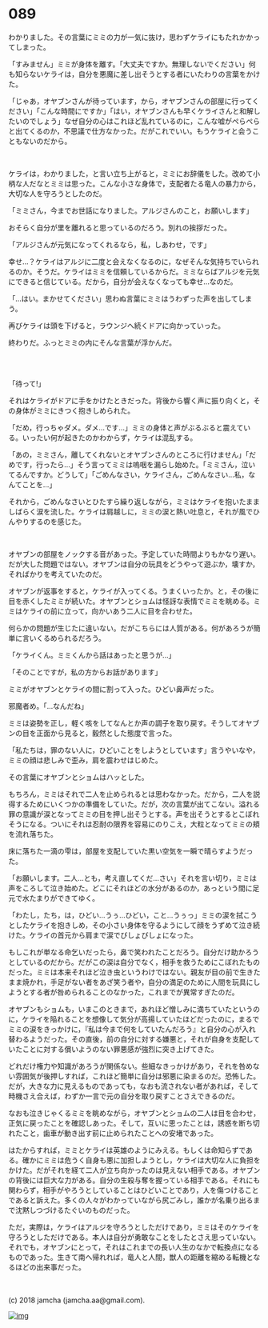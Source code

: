 # 089

わかりました。その言葉にミミの力が一気に抜け，思わずケライにもたれかかってしまった。  

「すみません」ミミが身体を離す。「大丈夫ですか。無理しないでください」何も知らないケライは，自分を悪魔に差し出そうとする者にいたわりの言葉をかけた。  

「じゃあ，オヤブンさんが待っています，から，オヤブンさんの部屋に行ってください」「こんな時間にですか」「はい，オヤブンさんも早くケライさんと和解したいのでしょう」なぜ自分の心はこれほど乱れているのに，こんな嘘がぺらぺらと出てくるのか，不思議で仕方なかった。だがこれでいい。もうケライと会うこともないのだから。  

<br>  

ケライは，わかりました，と言い立ち上がると，ミミにお辞儀をした。改めて小柄な人だなとミミは思った。こんな小さな身体で，支配者たる竜人の暴力から，大切な人を守ろうとしたのだ。  

「ミミさん，今までお世話になりました。アルジさんのこと，お願いします」  

おそらく自分が里を離れると思っているのだろう。別れの挨拶だった。  

「アルジさんが元気になってくれるなら，私，しあわせ，です」  

幸せ…？ケライはアルジに二度と会えなくなるのに，なぜそんな気持ちでいられるのか。そうだ。ケライはミミを信頼しているからだ。ミミならばアルジを元気にできると信じている。だから，自分が会えなくなっても幸せ…なのだ。  

「…はい。まかせてください」思わぬ言葉にミミはうわずった声を出してしまう。  

再びケライは頭を下げると，ラウンジへ続くドアに向かっていった。  

終わりだ。ふっとミミの内にそんな言葉が浮かんだ。  

<br>  
<br>  

「待って!」  

それはケライがドアに手をかけたときだった。背後から響く声に振り向くと，その身体がミミにきつく抱きしめられた。  

「だめ，行っちゃダメ。ダメ…です…」ミミの身体と声がぶるぶると震えている。いったい何が起きたのかわからず，ケライは混乱する。  

「あの，ミミさん，離してくれないとオヤブンさんのところに行けません」「だめです，行ったら…」そう言ってミミは嗚咽を漏らし始めた。「ミミさん，泣いてるんですか。どうして」「ごめんなさい，ケライさん，ごめんなさい…私，なんてことを…」  

それから，ごめんなさいとひたすら繰り返しながら，ミミはケライを抱いたまましばらく涙を流した。ケライは肩越しに，ミミの涙と熱い吐息と，それが風でひんやりするのを感じた。  

<br>  

オヤブンの部屋をノックする音があった。予定していた時間よりもかなり遅い。だが大した問題ではない。オヤブンは自分の玩具をどうやって遊ぶか，壊すか，そればかりを考えていたのだ。  

オヤブンが返事をすると，ケライが入ってくる。うまくいったか。と，その後に目を赤くしたミミが続いた。オヤブンとショムは怪訝な表情でミミを眺める。ミミはケライの前に立って，向かいあう二人に目を合わせた。  

何らかの問題が生じたに違いない。だがこちらには人質がある。何があろうが簡単に言いくるめられるだろう。  

「ケライくん。ミミくんから話はあったと思うが…」  

「そのことですが，私の方からお話があります」  

ミミがオヤブンとケライの間に割って入った。ひどい鼻声だった。  

邪魔者め。「…なんだね」  

ミミは姿勢を正し，軽く咳をしてなんとか声の調子を取り戻す。そうしてオヤブンの目を正面から見ると，毅然とした態度で言った。  

「私たちは，罪のない人に，ひどいことをしようとしています」言うやいなや，ミミの顔は悲しみで歪み，肩を震わせはじめた。  

その言葉にオヤブンとショムはハッとした。  

もちろん，ミミはそれで二人を止められるとは思わなかった。だから，二人を説得するためにいくつかの準備をしていた。だが，次の言葉が出てこない。溢れる罪の意識が涙となってミミの目を押し出そうとする。声を出そうとするとこぼれそうになる。ついにそれは忍耐の限界を容易にのりこえ，大粒となってミミの頬を流れ落ちた。  

床に落ちた一滴の雫は，部屋を支配していた黒い空気を一瞬で晴らすようだった。  

「お願いします。二人…とも，考え直してくだ…さい」それを言い切り，ミミは声をころして泣き始めた。どこにそれほどの水分があるのか，あっという間に足元で水たまりができてゆく。  

「わたし，たち，は，ひどい…うぅ…ひどい，こと…うぅっ」ミミの涙を拭こうとしたケライを抱きしめ，その小さい身体を守るようにして顔をうずめて泣き続けた。ケライの首元から肩まで涙でびしょびしょになった。  

もしこれが単なる命乞いだったら，鼻で笑われたことだろう。自分だけ助かろうとしているのだから。だがこの涙は自分でなく，相手を救うためにこぼれたものだった。ミミは本来それほど泣き虫というわけではない。親友が目の前で生きたまま焼かれ，手足がない者をあざ笑う者や，自分の満足のために人間を玩具にしようとする者が咎められることのなかった，これまでが異常すぎたのだ。  

オヤブンもショムも，いまこのときまで，あれほど憎しみに満ちていたというのに，ケライを陥れることを想像して気分が高揚していたほどだったのに，まるでミミの涙をきっかけに，『私は今まで何をしていたんだろう』と自分の心が入れ替わるようだった。その直後，前の自分に対する嫌悪と，それが自身を支配していたことに対する償いようのない罪悪感が強烈に突き上げてきた。  

どれだけ権力や知識があろうが関係ない。些細なきっかけがあり，それを咎めない雰囲気が後押しすれば，これほど簡単に自分は邪悪に染まるのだ。恐怖した。だが，大きな力に見えるものであっても，なおも流されない者があれば，そして時機さえ合えば，わずか一言で元の自分を取り戻すことさえできるのだ。  

なおも泣きじゃくるミミを眺めながら，オヤブンとショムの二人は目を合わせ，正気に戻ったことを確認しあった。そして，互いに思ったことは，誘惑を断ち切れたこと，歯車が動き出す前に止められたことへの安堵であった。  

はたからすれば，ミミとケライは英雄のようにみえる。もしくは命知らずである。確かにミミは危うく自身も悪に加担しようとし，ケライは大切な人に負担をかけた。だがそれを経て二人が立ち向かったのは見えない相手である。オヤブンの背後には巨大な力がある。自分の生殺与奪を握っている相手である。それにも関わらず，相手がやろうとしていることはひどいことであり，人を傷つけることであると訴えた。多くの人々がわかっていながら尻ごみし，誰かが名乗り出るまで沈黙しつづけるたぐいのものだった。  

ただ，実際は，ケライはアルジを守ろうとしただけであり，ミミはそのケライを守ろうとしただけである。本人は自分が勇敢なことをしたとさえ思っていない。それでも，オヤブンにとって，それはこれまでの長い人生のなかで転換点になるものであった。生きて南へ帰れれば，竜人と人間，獣人の距離を縮める転機となるほどの出来事だった。  

<br>  
<br>  
(c) 2018 jamcha (jamcha.aa@gmail.com).  

[![img](http://i.creativecommons.org/l/by-nc-sa/4.0/88x31.png)](http://creativecommons.org/licenses/by-nc-sa/4.0/deed)
